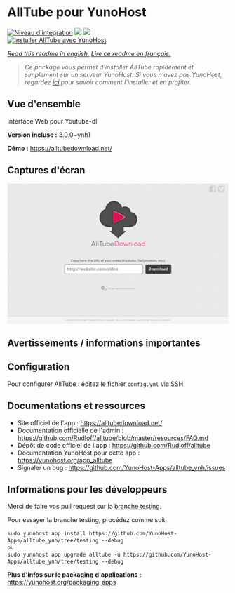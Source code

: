 # AllTube pour YunoHost

[![Niveau d'intégration](https://dash.yunohost.org/integration/alltube.svg)](https://dash.yunohost.org/appci/app/alltube) ![](https://ci-apps.yunohost.org/ci/badges/alltube.status.svg) ![](https://ci-apps.yunohost.org/ci/badges/alltube.maintain.svg)  
[![Installer AllTube avec YunoHost](https://install-app.yunohost.org/install-with-yunohost.svg)](https://install-app.yunohost.org/?app=alltube)

*[Read this readme in english.](./README.md)*
*[Lire ce readme en français.](./README_fr.md)*

> *Ce package vous permet d'installer AllTube rapidement et simplement sur un serveur YunoHost.
Si vous n'avez pas YunoHost, regardez [ici](https://yunohost.org/#/install) pour savoir comment l'installer et en profiter.*

## Vue d'ensemble

Interface Web pour Youtube-dl

**Version incluse :** 3.0.0~ynh1

**Démo :** https://alltubedownload.net/

## Captures d'écran

![](./doc/screenshots/screenshot.png)

## Avertissements / informations importantes

## Configuration

Pour configurer AllTube : éditez le fichier `config.yml` via SSH.

## Documentations et ressources

* Site officiel de l'app : https://alltubedownload.net/
* Documentation officielle de l'admin : https://github.com/Rudloff/alltube/blob/master/resources/FAQ.md
* Dépôt de code officiel de l'app : https://github.com/Rudloff/alltube
* Documentation YunoHost pour cette app : https://yunohost.org/app_alltube
* Signaler un bug : https://github.com/YunoHost-Apps/alltube_ynh/issues

## Informations pour les développeurs

Merci de faire vos pull request sur la [branche testing](https://github.com/YunoHost-Apps/alltube_ynh/tree/testing).

Pour essayer la branche testing, procédez comme suit.
```
sudo yunohost app install https://github.com/YunoHost-Apps/alltube_ynh/tree/testing --debug
ou
sudo yunohost app upgrade alltube -u https://github.com/YunoHost-Apps/alltube_ynh/tree/testing --debug
```

**Plus d'infos sur le packaging d'applications :** https://yunohost.org/packaging_apps